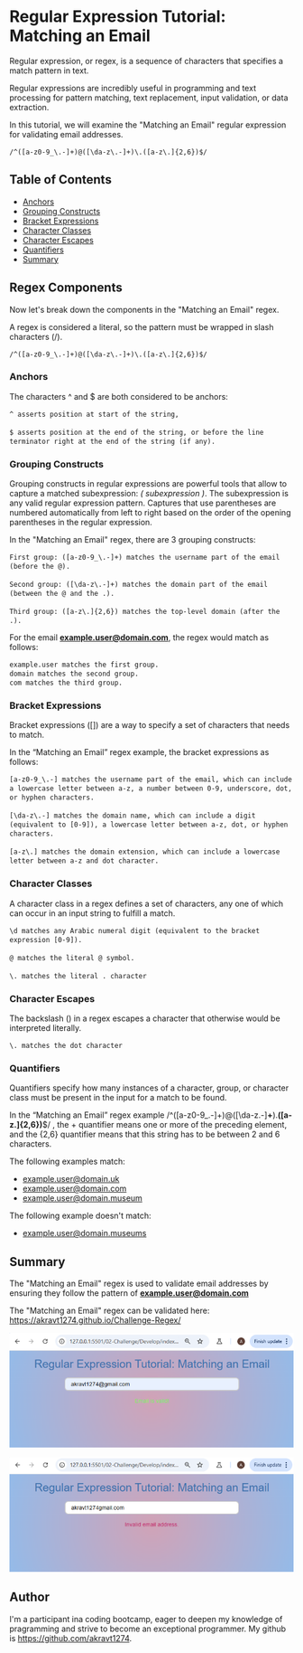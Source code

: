 # Regular Expression Tutorial: Matching an Email

Regular expression, or regex, is a sequence of characters that specifies a match pattern in text. 

Regular expressions are incredibly useful in programming and text processing for pattern matching, text replacement, input validation, or data extraction. 

In this tutorial, we will examine the "Matching an Email" regular expression for validating email addresses. 

    /^([a-z0-9_\.-]+)@([\da-z\.-]+)\.([a-z\.]{2,6})$/

## Table of Contents

- [Anchors](#anchors)
- [Grouping Constructs](#grouping-constructs)
- [Bracket Expressions](#bracket-expressions)
- [Character Classes](#character-classes)
- [Character Escapes](#character-escapes)
- [Quantifiers](#quantifiers)
- [Summary](#summary)

## Regex Components

Now let's break down the components in the "Matching an Email" regex.

A regex is considered a literal, so the pattern must be wrapped in slash characters (/).

    /^([a-z0-9_\.-]+)@([\da-z\.-]+)\.([a-z\.]{2,6})$/

### Anchors

The characters ^ and $ are both considered to be anchors:

    ^ asserts position at start of the string,

    $ asserts position at the end of the string, or before the line terminator right at the end of the string (if any).

### Grouping Constructs

Grouping constructs in regular expressions are powerful tools that allow to capture a matched subexpression: *( subexpression )*. The subexpression is any valid regular expression pattern. Captures that use parentheses are numbered automatically from left to right based on the order of the opening parentheses in the regular expression.

In the "Matching an Email" regex, there are 3 grouping constructs:

    First group: ([a-z0-9_\.-]+) matches the username part of the email (before the @).

    Second group: ([\da-z\.-]+) matches the domain part of the email (between the @ and the .).

    Third group: ([a-z\.]{2,6}) matches the top-level domain (after the .).

For the email **example.user@domain.com**, the regex would match as follows:

    example.user matches the first group.
    domain matches the second group.
    com matches the third group.

### Bracket Expressions

Bracket expressions ([]) are a way to specify a set of characters that needs to match. 

In the “Matching an Email” regex example, the bracket expressions as follows:

    [a-z0-9_\.-] matches the username part of the email, which can include a lowercase letter between a-z, a number between 0-9, underscore, dot, or hyphen characters.

    [\da-z\.-] matches the domain name, which can include a digit (equivalent to [0-9]), a lowercase letter between a-z, dot, or hyphen characters.

    [a-z\.] matches the domain extension, which can include a lowercase letter between a-z and dot character.

### Character Classes

A character class in a regex defines a set of characters, any one of which can occur in an input string to fulfill a match.

    \d matches any Arabic numeral digit (equivalent to the bracket expression [0-9]).

    @ matches the literal @ symbol.  

    \. matches the literal . character

### Character Escapes

The backslash (\) in a regex escapes a character that otherwise would be interpreted literally.

    \. matches the dot character

### Quantifiers

Quantifiers specify how many instances of a character, group, or character class must be present in the input for a match to be found. 

In the “Matching an Email” regex example /^([a-z0-9_\.-]+)@([\da-z\.-]**+**)\.**([a-z\.]{2,6})**$/ , the + quantifier means one or more of the preceding element, and the {2,6} quantifier means that this string has to be between 2 and 6 characters.

The following examples match:

- example.user@domain.uk
- example.user@domain.com
- example.user@domain.museum 

The following example doesn't match:

- example.user@domain.museums

## Summary

The "Matching an Email" regex is used to validate email addresses by ensuring they follow the pattern of **example.user@domain.com**

The "Matching an Email" regex can be validated here: https://akravt1274.github.io/Challenge-Regex/

![alt text](/assets/image.png)

![alt text](/assets/image-1.png)

## Author

I'm a participant ina coding bootcamp, eager to deepen my knowledge of pragramming and strive to become an exceptional programmer. My github is https://github.com/akravt1274.
